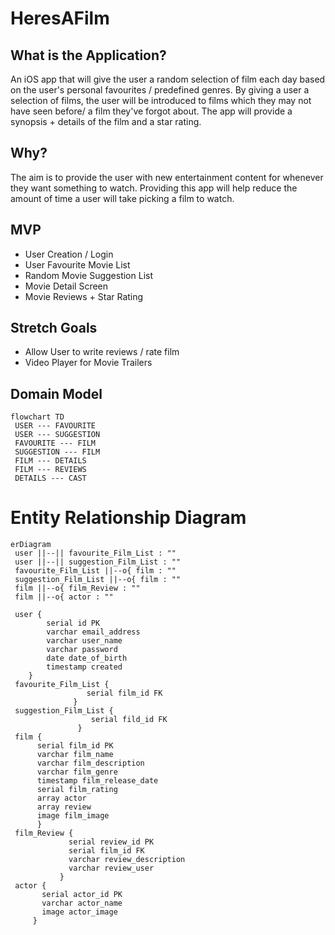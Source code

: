 # HeresAFilm

## What is the Application?

An iOS app that will give the user a random selection of film each day based on the user's personal favourites / predefined genres.
By giving a user a selection of films, the user will be introduced to films which they may not have seen before/ a film they've forgot about.
The app will provide a synopsis + details of the film and a star rating.

## Why?

The aim is to provide the user with new entertainment content for whenever they want something to watch. Providing this app will help reduce the amount of time a user will take picking a film to watch.

## MVP

- User Creation / Login
- User Favourite Movie List
- Random Movie Suggestion List
- Movie Detail Screen
- Movie Reviews + Star Rating

## Stretch Goals

- Allow User to write reviews / rate film
- Video Player for Movie Trailers

## Domain Model

```mermaid
flowchart TD
 USER --- FAVOURITE 
 USER --- SUGGESTION 
 FAVOURITE --- FILM
 SUGGESTION --- FILM
 FILM --- DETAILS 
 FILM --- REVIEWS 
 DETAILS --- CAST
```

# Entity Relationship Diagram

```mermaid
erDiagram 
 user ||--|| favourite_Film_List : ""
 user ||--|| suggestion_Film_List : ""
 favourite_Film_List ||--o{ film : ""
 suggestion_Film_List ||--o{ film : ""
 film ||--o{ film_Review : ""
 film ||--o{ actor : ""
 
 user {
        serial id PK
        varchar email_address
        varchar user_name
        varchar password
        date date_of_birth
        timestamp created
    }
 favourite_Film_List {
                 serial film_id FK
              }
 suggestion_Film_List {
                  serial fild_id FK
               }
 film {
      serial film_id PK
      varchar film_name
      varchar film_description
      varchar film_genre
      timestamp film_release_date
      serial film_rating
      array actor
      array review
      image film_image
      }
 film_Review {
             serial review_id PK
             serial film_id FK
             varchar review_description
             varchar review_user
           }
 actor {
       serial actor_id PK
       varchar actor_name
       image actor_image
     }
```
